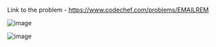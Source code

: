 Link to the problem - https://www.codechef.com/problems/EMAILREM


![image](https://github.com/Haleshot/Competitive-Programming/assets/57552973/a57e6f9d-2956-4c29-9861-b3ec21e0c8e6)


![image](https://github.com/Haleshot/Competitive-Programming/assets/57552973/8982c481-6612-4a07-b168-98e604971099)
